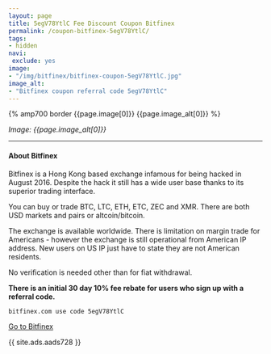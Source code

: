 ```yaml
---
layout: page
title: 5egV78YtlC Fee Discount Coupon Bitfinex
permalink: /coupon-bitfinex-5egV78YtlC/
tags:
- hidden
navi:
 exclude: yes
image:
- "/img/bitfinex/bitfinex-coupon-5egV78YtlC.jpg"
image_alt:
- "Bitfinex coupon referral code 5egV78YtlC"
---
```



{% amp700 border {{page.image[0]}} {{page.image_alt[0]}} %}

_Image: {{page.image_alt[0]}}_

________________________

#### About Bitfinex

Bitfinex is a Hong Kong based exchange infamous for being hacked in August 2016. Despite the hack it still has a wide user base thanks to its superior trading interface.

You can buy or trade BTC, LTC, ETH, ETC, ZEC and XMR. There are both USD markets and pairs or altcoin/bitcoin.

The exchange is available worldwide. There is limitation on margin trade for Americans - however the exchange is still operational from American IP address. New users on US IP just have to state they are not American residents.

No verification is needed other than for fiat withdrawal.

**There is an initial 30 day 10% fee rebate for users who sign up with a referral code.**

`bitfinex.com use code 5egV78YtlC`

<a rel="nofollow" href="https://www.bitfinex.com/?refcode=5egV78YtlC" class="button" target="_blank">Go to Bitfinex</a>


{{ site.ads.aads728 }}
